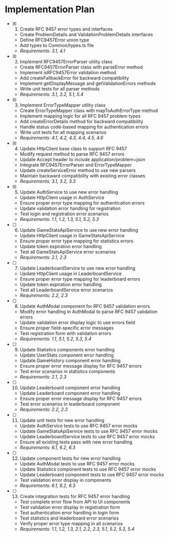 # Implementation Plan

- [x] 1. Create RFC 9457 error types and interfaces





  - Create ProblemDetails and ValidationProblemDetails interfaces
  - Define RFC9457Error union type
  - Add types to Common/types.ts file
  - _Requirements: 3.1, 4.1_

- [x] 2. Implement RFC9457ErrorParser utility class





  - Create RFC9457ErrorParser class with parseError method
  - Implement isRFC9457Error validation method
  - Add createFallbackError for backward compatibility
  - Implement getDisplayMessage and getValidationErrors methods
  - Write unit tests for all parser methods
  - _Requirements: 3.1, 3.2, 5.1, 5.4_

- [x] 3. Implement ErrorTypeMapper utility class






  - Create ErrorTypeMapper class with mapToAuthErrorType method
  - Implement mapping logic for all RFC 9457 problem types
  - Add createErrorDetails method for backward compatibility
  - Handle status code-based mapping for authentication errors
  - Write unit tests for all mapping scenarios
  - _Requirements: 4.1, 4.2, 4.3, 4.4, 4.5, 4.6_

- [x] 4. Update HttpClient base class to support RFC 9457





  - Modify request method to parse RFC 9457 errors
  - Update Accept header to include application/problem+json
  - Integrate RFC9457ErrorParser and ErrorTypeMapper
  - Update createServiceError method to use new parsers
  - Maintain backward compatibility with existing error classes
  - _Requirements: 3.1, 3.2, 3.3_

- [x] 5. Update AuthService to use new error handling





  - Update HttpClient usage in AuthService
  - Ensure proper error type mapping for authentication errors
  - Update validation error handling for registration
  - Test login and registration error scenarios
  - _Requirements: 1.1, 1.2, 1.3, 5.1, 5.2, 5.3_

- [ ] 6. Update GameStatsApiService to use new error handling
  - Update HttpClient usage in GameStatsApiService
  - Ensure proper error type mapping for statistics errors
  - Update token expiration error handling
  - Test all GameStatsApiService error scenarios
  - _Requirements: 2.1, 2.3_

- [ ] 7. Update LeaderboardService to use new error handling
  - Update HttpClient usage in LeaderboardService
  - Ensure proper error type mapping for leaderboard errors
  - Update token expiration error handling
  - Test all LeaderboardService error scenarios
  - _Requirements: 2.2, 2.3_

- [ ] 8. Update AuthModal component for RFC 9457 validation errors
  - Modify error handling in AuthModal to parse RFC 9457 validation errors
  - Update validation error display logic to use errors field
  - Ensure proper field-specific error messages
  - Test registration form with validation errors
  - _Requirements: 1.1, 5.1, 5.2, 5.3, 5.4_

- [ ] 9. Update Statistics components error handling
  - Update UserStats component error handling
  - Update GameHistory component error handling
  - Ensure proper error message display for RFC 9457 errors
  - Test error scenarios in statistics components
  - _Requirements: 2.1, 2.3_

- [ ] 10. Update Leaderboard component error handling
  - Update Leaderboard component error handling
  - Ensure proper error message display for RFC 9457 errors
  - Test error scenarios in leaderboard component
  - _Requirements: 2.2, 2.3_

- [ ] 11. Update unit tests for new error handling
  - Update AuthService tests to use RFC 9457 error mocks
  - Update GameStatsApiService tests to use RFC 9457 error mocks
  - Update LeaderboardService tests to use RFC 9457 error mocks
  - Ensure all existing tests pass with new error handling
  - _Requirements: 6.1, 6.2, 6.3_

- [ ] 12. Update component tests for new error handling
  - Update AuthModal tests to use RFC 9457 error mocks
  - Update Statistics component tests to use RFC 9457 error mocks
  - Update Leaderboard component tests to use RFC 9457 error mocks
  - Test validation error display in components
  - _Requirements: 6.1, 6.2, 6.3_

- [ ] 13. Create integration tests for RFC 9457 error handling
  - Test complete error flow from API to UI components
  - Test validation error display in registration form
  - Test authentication error handling in login form
  - Test statistics and leaderboard error scenarios
  - Verify proper error type mapping in all scenarios
  - _Requirements: 1.1, 1.2, 1.3, 2.1, 2.2, 2.3, 5.1, 5.2, 5.3, 5.4_